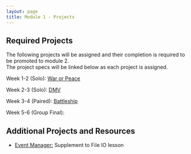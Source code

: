 ```yaml
---
layout: page
title: Module 1 - Projects
---
```


## Required Projects
The following projects will be assigned and their completion is required to be promoted to module 2.  
The project specs will be linked below as each project is assigned.


<!-- Week 1 (Ungraded): [Credit Check](./credit_check.markdown)-->
<!-- Alternate between Flash Cards and War or Peace for repeaters -->
Week 1-2 (Solo): [War or Peace](./war_or_peace/) 
<!-- Week 1-2 (Solo): [Flash Cards](./flashcards/) -->  
Week 2-3 (Solo): [DMV](./dmv/)  
<!-- Week 2-3 (Solo): TBD -->
<!-- Option to add more advanced option with Connect Four as other pair project -->
<!-- Week 3-4 (Paired): TBD -->
Week 3-4 (Paired):  [Battleship](./battleship/)   
<!-- -->
Week 5-6 (Group Final): <!-- [Futbol](./futbol_pd/) -->

## Additional Projects and Resources

- [Event Manager:](./event_manager.markdown) Supplement to File IO lesson
